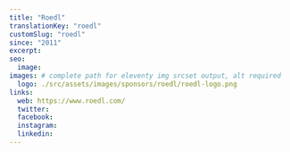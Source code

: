 ```yaml
---
title: "Roedl"
translationKey: "roedl"
customSlug: "roedl"
since: "2011"
excerpt:
seo:
  image:
images: # complete path for eleventy img srcset output, alt required
  logo: ./src/assets/images/sponsors/roedl/roedl-logo.png
links:
  web: https://www.roedl.com/
  twitter:
  facebook:
  instagram:
  linkedin:
---
```

